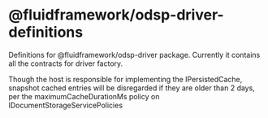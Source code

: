 # @fluidframework/odsp-driver-definitions

Definitions for @fluidframework/odsp-driver package.
Currently it contains all the contracts for driver factory.

Though the host is responsible for implementing the IPersistedCache, snapshot cached entries will be disregarded if they are older than 2 days, per the maximumCacheDurationMs policy on IDocumentStorageServicePolicies
